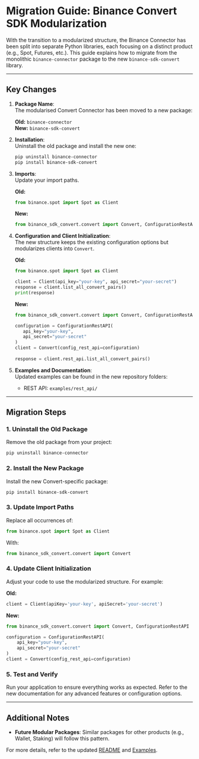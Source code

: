 # Migration Guide: Binance Convert SDK Modularization

With the transition to a modularized structure, the Binance Connector has been split into separate Python libraries, each focusing on a distinct product (e.g., Spot, Futures, etc.). This guide explains how to migrate from the monolithic `binance-connector` package to the new `binance-sdk-convert` library.

---

## Key Changes

1. **Package Name**:  
   The modularised Convert Connector has been moved to a new package:

   **Old:** `binance-connector`  
   **New:** `binance-sdk-convert`

2. **Installation**:  
   Uninstall the old package and install the new one:

   ```bash
   pip uninstall binance-connector
   pip install binance-sdk-convert
   ```

3. **Imports**:  
   Update your import paths.  

   **Old:**

   ```python
   from binance.spot import Spot as Client
   ```

   **New:**

   ```python
   from binance_sdk_convert.convert import Convert, ConfigurationRestAPI
   ```

4. **Configuration and Client Initialization**:  
   The new structure keeps the existing configuration options but modularizes clients into `Convert`.

   **Old:**

   ```python
   from binance.spot import Spot as Client

   client = Client(api_key="your-key", api_secret="your-secret")
   response = client.list_all_convert_pairs()
   print(response)
   ```

   **New:**

   ```python
   from binance_sdk_convert.convert import Convert, ConfigurationRestAPI

   configuration = ConfigurationRestAPI(
      api_key="your-key",
      api_secret="your-secret"
   )
   client = Convert(config_rest_api=configuration)
      
   response = client.rest_api.list_all_convert_pairs()
   ```

5. **Examples and Documentation**:  
   Updated examples can be found in the new repository folders:
   - REST API: `examples/rest_api/`

---

## Migration Steps

### 1. Uninstall the Old Package

Remove the old package from your project:

```bash
pip uninstall binance-connector
```

### 2. Install the New Package

Install the new Convert-specific package:

```bash
pip install binance-sdk-convert
```

### 3. Update Import Paths

Replace all occurrences of:

```python
from binance.spot import Spot as Client
```

With:

```python
from binance_sdk_convert.convert import Convert
```

### 4. Update Client Initialization

Adjust your code to use the modularized structure. For example:

**Old:**

```python
client = Client(apiKey='your-key', apiSecret='your-secret')
```

**New:**

```python
from binance_sdk_convert.convert import Convert, ConfigurationRestAPI

configuration = ConfigurationRestAPI(
    api_key="your-key",
    api_secret="your-secret"
)
client = Convert(config_rest_api=configuration)
```

### 5. Test and Verify

Run your application to ensure everything works as expected. Refer to the new documentation for any advanced features or configuration options.

---

## Additional Notes

- **Future Modular Packages**: Similar packages for other products (e.g., Wallet, Staking) will follow this pattern.

For more details, refer to the updated [README](../README.md) and [Examples](../examples/).
